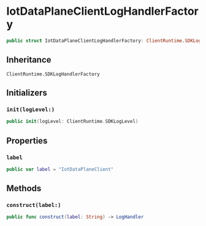 # IotDataPlaneClientLogHandlerFactory

``` swift
public struct IotDataPlaneClientLogHandlerFactory: ClientRuntime.SDKLogHandlerFactory 
```

## Inheritance

`ClientRuntime.SDKLogHandlerFactory`

## Initializers

### `init(logLevel:)`

``` swift
public init(logLevel: ClientRuntime.SDKLogLevel) 
```

## Properties

### `label`

``` swift
public var label = "IotDataPlaneClient"
```

## Methods

### `construct(label:)`

``` swift
public func construct(label: String) -> LogHandler 
```
